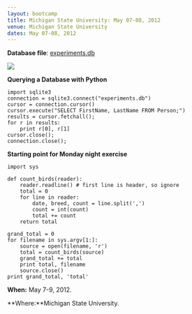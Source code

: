 ```yaml
---
layout: bootcamp
title: Michigan State University: May 07-08, 2012
venue: Michigan State University
dates: May 07-08, 2012
---
```

**Database file**: [experiments.db](http://software-carpentry.org/experiments.db)

![](http://software-carpentry.org/3_0/db/database-tables.png)

**Querying a Database with Python**

    import sqlite3
    connection = sqlite3.connect("experiments.db")
    cursor = connection.cursor()
    cursor.execute("SELECT FirstName, LastName FROM Person;")
    results = cursor.fetchall();
    for r in results:
        print r[0], r[1]
    cursor.close();
    connection.close();

**Starting point for Monday night exercise**

    import sys

    def count_birds(reader):
        reader.readline() # first line is header, so ignore
        total = 0
        for line in reader:
            date, breed, count = line.split(',')
            count = int(count)
            total += count
        return total

    grand_total = 0
    for filename in sys.argv[1:]:
        source = open(filename, 'r')
        total = count_birds(source)
        grand_total += total
        print total, filename
        source.close()
    print grand_total, 'total'

**When:** May 7-9, 2012.

**Where:**Michigan State University.
